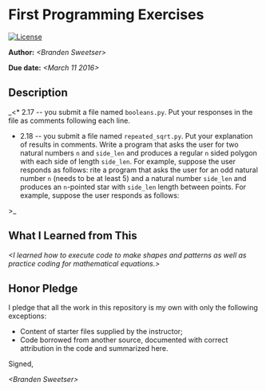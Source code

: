 # First Programming Exercises

 [![License](http://img.shields.io/badge/license-MIT-blue.svg)](http://en.wikipedia.org/wiki/MIT_License)

**Author:** _\<Branden Sweetser\>_

**Due date:** _\<March 11 2016\>_

## Description

_\<* 2.17 -- you submit a file named `booleans.py`. Put your responses in the file as comments following each line.
* 2.18 -- you submit a file named `repeated_sqrt.py`. Put your explanation of results in comments.
Write a program that asks the user for two natural numbers `n` and `side_len` and produces a regular `n` sided polygon with each side of length `side_len`. For example, suppose the user responds as follows:
rite a program that asks the user for an odd natural number `n` (needs to be at least 5) and a natural number `side_len` and produces an `n`-pointed star with `side_len` length between points. For example, suppose the user responds as follows:

\>_

## What I Learned from This

_\<I learned how to execute code to make shapes and patterns as well as practice coding for mathematical equations.\>_

## Honor Pledge

I pledge that all the work in this repository is my own with only the following exceptions:

* Content of starter files supplied by the instructor;
* Code borrowed from another source, documented with correct attribution in the code and summarized here.

Signed,

_\<Branden Sweetser>_

